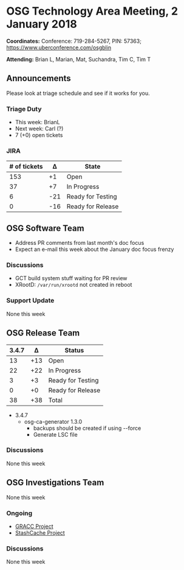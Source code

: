 # OSG Technology Area Meeting,  2 January 2018

**Coordinates:** Conference: 719-284-5267, PIN: 57363; <https://www.uberconference.com/osgblin>

**Attending:** Brian L, Marian, Mat, Suchandra, Tim C, Tim T


## Announcements

Please look at triage schedule and see if it works for you.

### Triage Duty

-   This week: BrianL
-   Next week: Carl (?)
-   7 (+0) open tickets


### JIRA

| # of tickets | &Delta; | State             |
|------------- |-------- |------------------ |
| 153          | +1      | Open              |
| 37           | +7      | In Progress       |
| 6            | -21     | Ready for Testing |
| 0            | -16     | Ready for Release |


## OSG Software Team

-   Address PR comments from last month's doc focus
-   Expect an e-mail this week about the January doc focus frenzy

### Discussions

-   GCT build system stuff waiting for PR review
-   XRootD: `/var/run/xrootd` not created in reboot


### Support Update

None this week


## OSG Release Team

| 3.4.7 | &Delta; | Status            |
|------ |-------- |------------------ |
| 13    | +13     | Open              |
| 22    | +22     | In Progress       |
| 3     | +3      | Ready for Testing |
| 0     | +0      | Ready for Release |
| 38    | +38     | Total             |

-   3.4.7
    -   osg-ca-generator 1.3.0
        -   backups should be created if using --force
        -   Generate LSC file

### Discussions

None this week


## OSG Investigations Team

None this week

### Ongoing

-   [GRACC Project](https://jira.opensciencegrid.org/projects/GRACC/)
-   [StashCache Project](https://opensciencegrid.github.io/StashCache/)


### Discussions

None this week
